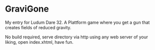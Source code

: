 # GraviGone
My entry for Ludum Dare 32. A Plattform game where you get a gun that creates fields of reduced gravity.

No build required, serve directory via http using any web server of your liking, open index.xhtml, have fun.
